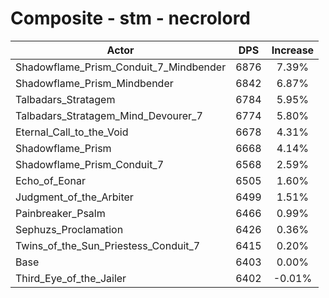 # Composite - stm - necrolord
| Actor | DPS | Increase |
|---|:---:|:---:|
|Shadowflame_Prism_Conduit_7_Mindbender|6876|7.39%|
|Shadowflame_Prism_Mindbender|6842|6.87%|
|Talbadars_Stratagem|6784|5.95%|
|Talbadars_Stratagem_Mind_Devourer_7|6774|5.80%|
|Eternal_Call_to_the_Void|6678|4.31%|
|Shadowflame_Prism|6668|4.14%|
|Shadowflame_Prism_Conduit_7|6568|2.59%|
|Echo_of_Eonar|6505|1.60%|
|Judgment_of_the_Arbiter|6499|1.51%|
|Painbreaker_Psalm|6466|0.99%|
|Sephuzs_Proclamation|6426|0.36%|
|Twins_of_the_Sun_Priestess_Conduit_7|6415|0.20%|
|Base|6403|0.00%|
|Third_Eye_of_the_Jailer|6402|-0.01%|
